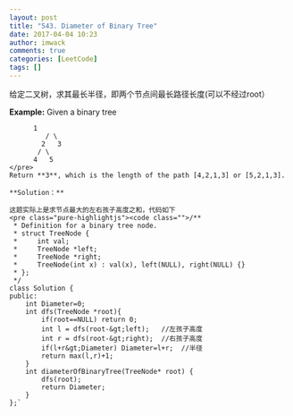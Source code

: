 ```yaml
---
layout: post
title: "543. Diameter of Binary Tree"
date: 2017-04-04 10:23
author: imwack
comments: true
categories: [LeetCode]
tags: []
---
```

给定二叉树，求其最长半径，即两个节点间最长路径长度(可以不经过root）

**Example:**
Given a binary tree


          1
             / \
            2   3
           / \     
          4   5    
    </pre>
    Return **3**, which is the length of the path [4,2,1,3] or [5,2,1,3].
    
    **Solution：**
    
    这题实际上是求节点最大的左右孩子高度之和，代码如下
    <pre class="pure-highlightjs"><code class="">/**
     * Definition for a binary tree node.
     * struct TreeNode {
     *     int val;
     *     TreeNode *left;
     *     TreeNode *right;
     *     TreeNode(int x) : val(x), left(NULL), right(NULL) {}
     * };
     */
    class Solution {
    public:
        int Diameter=0;
        int dfs(TreeNode *root){
            if(root==NULL) return 0;
            int l = dfs(root-&gt;left);   //左孩子高度
            int r = dfs(root-&gt;right);  //右孩子高度
            if(l+r&gt;Diameter) Diameter=l+r;  //半径
            return max(l,r)+1;
        }
        int diameterOfBinaryTree(TreeNode* root) {
            dfs(root);
            return Diameter;
        }
    };`

&nbsp;

&nbsp;

&nbsp;
